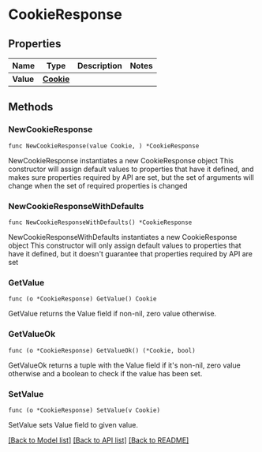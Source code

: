 # CookieResponse

## Properties

Name | Type | Description | Notes
------------ | ------------- | ------------- | -------------
**Value** | [**Cookie**](Cookie.md) |  | 

## Methods

### NewCookieResponse

`func NewCookieResponse(value Cookie, ) *CookieResponse`

NewCookieResponse instantiates a new CookieResponse object
This constructor will assign default values to properties that have it defined,
and makes sure properties required by API are set, but the set of arguments
will change when the set of required properties is changed

### NewCookieResponseWithDefaults

`func NewCookieResponseWithDefaults() *CookieResponse`

NewCookieResponseWithDefaults instantiates a new CookieResponse object
This constructor will only assign default values to properties that have it defined,
but it doesn't guarantee that properties required by API are set

### GetValue

`func (o *CookieResponse) GetValue() Cookie`

GetValue returns the Value field if non-nil, zero value otherwise.

### GetValueOk

`func (o *CookieResponse) GetValueOk() (*Cookie, bool)`

GetValueOk returns a tuple with the Value field if it's non-nil, zero value otherwise
and a boolean to check if the value has been set.

### SetValue

`func (o *CookieResponse) SetValue(v Cookie)`

SetValue sets Value field to given value.



[[Back to Model list]](../README.md#documentation-for-models) [[Back to API list]](../README.md#documentation-for-api-endpoints) [[Back to README]](../README.md)


